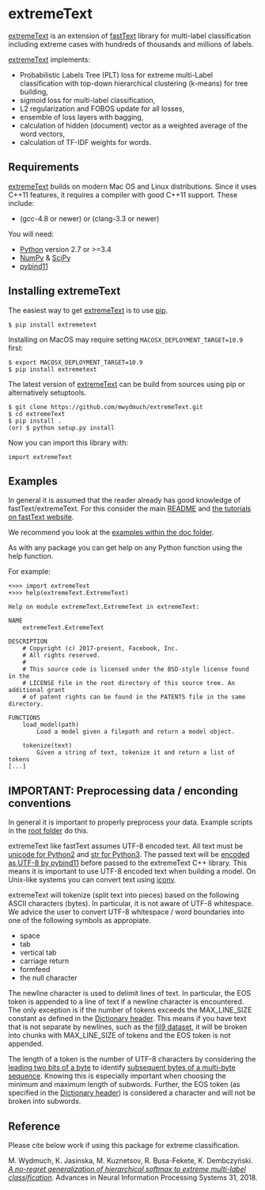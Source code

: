 # extremeText

[extremeText](https://github.com/mwydmuch/extremeText) is an extension of [fastText](https://github.com/facebookresearch/fastText) library for multi-label classification including extreme cases with hundreds of thousands and millions of labels.

[extremeText](https://github.com/mwydmuch/extremeText) implements:

* Probabilistic Labels Tree (PLT) loss for extreme multi-Label classification with top-down hierarchical clustering (k-means) for tree building,
* sigmoid loss for multi-label classification,
* L2 regularization and FOBOS update for all losses,
* ensemble of loss layers with bagging,
* calculation of hidden (document) vector as a weighted average of the word vectors,
* calculation of TF-IDF weights for words.

## Requirements

[extremeText](https://github.com/mwydmuch/extremeText) builds on modern Mac OS and Linux distributions.
Since it uses C\++11 features, it requires a compiler with good C++11 support.
These include:

* (gcc-4.8 or newer) or (clang-3.3 or newer)

You will need:

* [Python](https://www.python.org/) version 2.7 or >=3.4
* [NumPy](http://www.numpy.org/) & [SciPy](https://www.scipy.org/)
* [pybind11](https://github.com/pybind/pybind11)

## Installing extremeText

The easiest way to get [extremeText](https://github.com/mwydmuch/extremeText) is to use [pip](https://pip.pypa.io/en/stable/).

```
$ pip install extremetext
```

Installing on MacOS may require setting `MACOSX_DEPLOYMENT_TARGET=10.9` first:
```
$ export MACOSX_DEPLOYMENT_TARGET=10.9
$ pip install extremetext
```

The latest version of [extremeText](https://github.com/mwydmuch/extremeText) can be build from sources using pip or alternatively setuptools.

```
$ git clone https://github.com/mwydmuch/extremeText.git
$ cd extremeText
$ pip install .
(or) $ python setup.py install
```

Now you can import this library with:

```
import extremeText
```

## Examples

In general it is assumed that the reader already has good knowledge of fastText/extremeText. For this consider the main [README](https://github.com/mwydmuch/extremeText/blob/master/README.md) and [the tutorials on fastText website](https://fasttext.cc/docs/en/supervised-tutorial.html).

We recommend you look at the [examples within the doc folder](https://github.com/mwydmuch/extremeText/tree/master/python/doc/examples).

As with any package you can get help on any Python function using the help function.

For example:

```
+>>> import extremeText
+>>> help(extremeText.ExtremeText)

Help on module extremeText.ExtremeText in extremeText:

NAME
    extremeText.ExtremeText

DESCRIPTION
    # Copyright (c) 2017-present, Facebook, Inc.
    # All rights reserved.
    #
    # This source code is licensed under the BSD-style license found in the
    # LICENSE file in the root directory of this source tree. An additional grant
    # of patent rights can be found in the PATENTS file in the same directory.

FUNCTIONS
    load_model(path)
        Load a model given a filepath and return a model object.

    tokenize(text)
        Given a string of text, tokenize it and return a list of tokens
[...]
```

## IMPORTANT: Preprocessing data / enconding conventions

In general it is important to properly preprocess your data. Example scripts in the [root folder](https://github.com/mwydmuch/extremeText/extremeText) do this. 

extremeText like fastText assumes UTF-8 encoded text. All text must be [unicode for Python2](https://docs.python.org/2/library/functions.html#unicode) and [str for Python3](https://docs.python.org/3.5/library/stdtypes.html#textseq). The passed text will be [encoded as UTF-8 by pybind11](https://pybind11.readthedocs.io/en/master/advanced/cast/strings.html?highlight=utf-8#strings-bytes-and-unicode-conversions) before passed to the extremeText C++ library. This means it is important to use UTF-8 encoded text when building a model. On Unix-like systems you can convert text using [iconv](https://en.wikipedia.org/wiki/Iconv).

extremeText will tokenize (split text into pieces) based on the following ASCII characters (bytes). In particular, it is not aware of UTF-8 whitespace. We advice the user to convert UTF-8 whitespace / word boundaries into one of the following symbols as appropiate.

* space
* tab
* vertical tab
* carriage return
* formfeed
* the null character

The newline character is used to delimit lines of text. In particular, the EOS token is appended to a line of text if a newline character is encountered. The only exception is if the number of tokens exceeds the MAX\_LINE\_SIZE constant as defined in the [Dictionary header](https://github.com/mwydmuch/extremeText/blob/master/src/dictionary.h). This means if you have text that is not separate by newlines, such as the [fil9 dataset](http://mattmahoney.net/dc/textdata), it will be broken into chunks with MAX\_LINE\_SIZE of tokens and the EOS token is not appended.

The length of a token is the number of UTF-8 characters by considering the [leading two bits of a byte](https://en.wikipedia.org/wiki/UTF-8#Description) to identify [subsequent bytes of a multi-byte sequence](https://github.com/mwydmuch/extremeText/blob/master/src/dictionary.cc). Knowing this is especially important when choosing the minimum and maximum length of subwords. Further, the EOS token (as specified in the [Dictionary header](https://github.com/mwydmuch/extremeText/blob/master/src/dictionary.h)) is considered a character and will not be broken into subwords.

## Reference

Please cite below work if using this package for extreme classification.

M. Wydmuch, K. Jasinska, M. Kuznetsov, R. Busa-Fekete, K. Dembczyński. [*A no-regret generalization of hierarchical softmax to extreme multi-label classification*](http://papers.nips.cc/paper/7872-a-no-regret-generalization-of-hierarchical-softmax-to-extreme-multi-label-classification). Advances in Neural Information Processing Systems 31, 2018.
